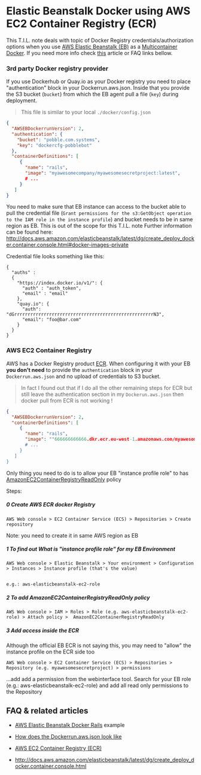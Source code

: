# Elastic Beanstalk Docker using AWS EC2 Container Registry (ECR)

This T.I.L. note deals with topic of  Docker Registry credentials/authorization options when you use [AWS Elastic Beanstalk (EB)](https://aws.amazon.com/elasticbeanstalk/) as a [Multicontainer Docker](http://docs.aws.amazon.com/elasticbeanstalk/latest/dg/create_deploy_docker_ecs.html#create_deploy_docker_ecs_platform). If you need more info check [this](http://docs.aws.amazon.com/elasticbeanstalk/latest/dg/create_deploy_docker_ecs.html#create_deploy_docker_ecs_platform) article or FAQ links bellow.


### 3rd party Docker registry provider

If you use Dockerhub or Quay.io as your Docker registry you need to
place "authentication" block in your Dockerrun.aws.json. Inside that you
provide the S3 bucket (`bucket`) from which the EB agent pull a file (`key`) during deployment.

> This file is similar to your local `./docker/config.json`


```json
{
  "AWSEBDockerrunVersion": 2,
  "authentication": {
    "bucket": "pobble.com.systems",
    "key": "dockercfg-pobblebot"
  },
  "containerDefinitions": [
     {
       "name": "rails",
       "image": "myawesomecompany/myawesomesecretproject:latest",
       # ...
     }
   ]
}
```

You need to make sure that EB instance can access to the bucket able to
pull the credential file (`Grant permissions for the s3:GetObject
operation to the IAM role in the instance profile`) and bucket needs to
be in same region as EB. This is out of the scope for this T.I.L. note
Further information can be found here:
http://docs.aws.amazon.com/elasticbeanstalk/latest/dg/create_deploy_docker.container.console.html#docker-images-private


Credential file looks something like this:

```
{
  "auths" :
  {
    "https://index.docker.io/v1/": {
      "auth" : "auth_token",
      "email" : "email"
    },
    "quay.io": {
      "auth": "dGrrrrrrrrrrrrrrrrrrrrrrrrrrrrrrrrrrrrrrrrrrrrrrrrrrrrN3",
      "email": "foo@bar.com"
    }
  }
}
```


### AWS EC2 Container Registry

AWS has a Docker Registry product [ECR](https://aws.amazon.com/ecr/).
When configuring it with your EB **you don't need** to provide the `authentication`
block in your `Dockerrun.aws.json` and no upload of credentials to S3
bucket.

> In fact I found out that if I do all the other remaining steps for ECR
> but still leave the authentication section in my `Dockerun.aws.json`
> then docker pull from ECR is not working !


```json
{
  "AWSEBDockerrunVersion": 2,
  "containerDefinitions": [
     {
       "name": "rails",
       "image": ""666666666666.dkr.ecr.eu-west-1.amazonaws.com/myawesomesecretproject:latest",
       # ...
     }
   ]
}
```

Only thing you need to do is to allow your EB "instance profile role" to has
[AmazonEC2ContainerRegistryReadOnly](http://docs.aws.amazon.com/AmazonECR/latest/userguide/ecr_managed_policies.html#AmazonEC2ContainerRegistryReadOnly) policy

Steps:


##### 0  Create AWS ECR docker Registry 

```
AWS Web console > EC2 Container Service (ECS) > Repositories > Create repository
```

Note: you need to create it in same AWS region as EB

##### 1 To find out What is "instance profile role" for my EB Environment

```
AWS Web console > Elastic Beanstalk > Your environment > Configuration > Instances > Instance profile (that's the value)


e.g.: aws-elasticbeanstalk-ec2-role
```

##### 2 To add AmazonEC2ContainerRegistryReadOnly policy


```
AWS Web console > IAM > Roles > Role (e.g. aws-elasticbeanstalk-ec2-role) > Attach policy >  AmazonEC2ContainerRegistryReadOnly 
```


##### 3 Add access inside the ECR

Although the official EB ECR is not saying this, you may need to "allow"
the instance profile on the ECR side too


```
AWS Web console > EC2 Container Service (ECS) > Repositories > Repository (e.g. myawesomesecretproject) > permissions
```

...add add a permission from the webinterface tool. Search for your EB
role (e.g.: aws-elasticbeanstalk-ec2-role) and add all read only
permissions to the Repository


## FAQ & related articles

* [AWS Elastic Beanstalk  Docker Rails](http://www.eq8.eu/talks/2-aws-elastic-beanstalk-docker-for-rails-developers) example
* [How does the Dockerrun.aws.json look like](https://github.com/equivalent/docker_rails_aws_elasticbeanstalk_demmo_app/blob/master/aws_elastic_beanstalk/Dockerrun.aws.json)

* [AWS EC2 Container Registry  (ECR)](https://aws.amazon.com/ecr/)
* http://docs.aws.amazon.com/elasticbeanstalk/latest/dg/create_deploy_docker.container.console.html

